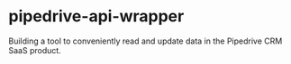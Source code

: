 # pipedrive-api-wrapper

Building a tool to conveniently read and update data in the Pipedrive CRM SaaS product.
